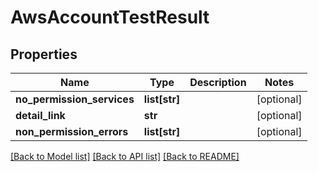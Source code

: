 # AwsAccountTestResult

## Properties
Name | Type | Description | Notes
------------ | ------------- | ------------- | -------------
**no_permission_services** | **list[str]** |  | [optional] 
**detail_link** | **str** |  | [optional] 
**non_permission_errors** | **list[str]** |  | [optional] 

[[Back to Model list]](../README.md#documentation-for-models) [[Back to API list]](../README.md#documentation-for-api-endpoints) [[Back to README]](../README.md)


